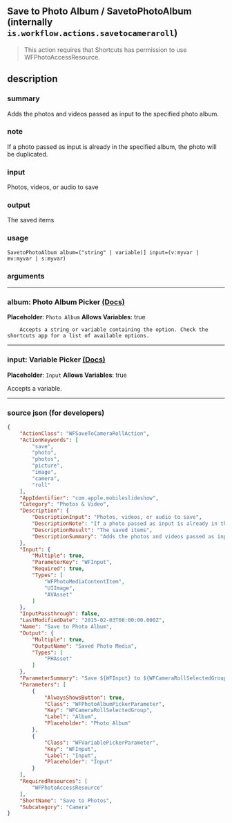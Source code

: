 
## Save to Photo Album / SavetoPhotoAlbum (internally `is.workflow.actions.savetocameraroll`)

> This action requires that Shortcuts has permission to use WFPhotoAccessResource.


## description

### summary

Adds the photos and videos passed as input to the specified photo album.


### note

If a photo passed as input is already in the specified album, the photo will be duplicated.


### input

Photos, videos, or audio to save


### output

The saved items

### usage
```
SavetoPhotoAlbum album=("string" | variable)] input=(v:myvar | mv:myvar | s:myvar)
```

### arguments

---

### album: Photo Album Picker [(Docs)](https://pfgithub.github.io/shortcutslang/gettingstarted#other-fields)
**Placeholder**: ```
		Photo Album
		```
**Allows Variables**: true



		Accepts a string or variable containing the option. Check the shortcuts app for a list of available options. 

---

### input: Variable Picker [(Docs)](https://pfgithub.github.io/shortcutslang/gettingstarted#variable-picker-fields)
**Placeholder**: ```
		Input
		```
**Allows Variables**: true



Accepts a variable.

---

### source json (for developers)

```json
{
	"ActionClass": "WFSaveToCameraRollAction",
	"ActionKeywords": [
		"save",
		"photo",
		"photos",
		"picture",
		"image",
		"camera",
		"roll"
	],
	"AppIdentifier": "com.apple.mobileslideshow",
	"Category": "Photos & Video",
	"Description": {
		"DescriptionInput": "Photos, videos, or audio to save",
		"DescriptionNote": "If a photo passed as input is already in the specified album, the photo will be duplicated.",
		"DescriptionResult": "The saved items",
		"DescriptionSummary": "Adds the photos and videos passed as input to the specified photo album."
	},
	"Input": {
		"Multiple": true,
		"ParameterKey": "WFInput",
		"Required": true,
		"Types": [
			"WFPhotoMediaContentItem",
			"UIImage",
			"AVAsset"
		]
	},
	"InputPassthrough": false,
	"LastModifiedDate": "2015-02-03T08:00:00.000Z",
	"Name": "Save to Photo Album",
	"Output": {
		"Multiple": true,
		"OutputName": "Saved Photo Media",
		"Types": [
			"PHAsset"
		]
	},
	"ParameterSummary": "Save ${WFInput} to ${WFCameraRollSelectedGroup}",
	"Parameters": [
		{
			"AlwaysShowsButton": true,
			"Class": "WFPhotoAlbumPickerParameter",
			"Key": "WFCameraRollSelectedGroup",
			"Label": "Album",
			"Placeholder": "Photo Album"
		},
		{
			"Class": "WFVariablePickerParameter",
			"Key": "WFInput",
			"Label": "Input",
			"Placeholder": "Input"
		}
	],
	"RequiredResources": [
		"WFPhotoAccessResource"
	],
	"ShortName": "Save to Photos",
	"Subcategory": "Camera"
}
```
